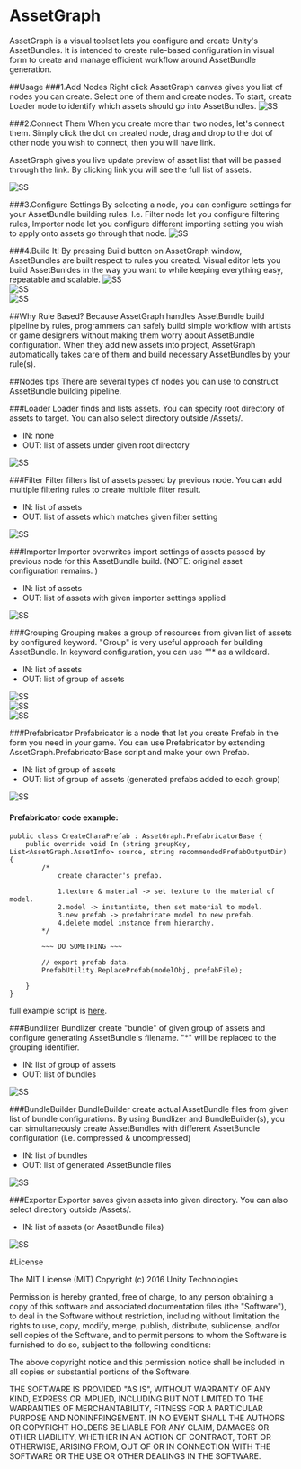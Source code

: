 # AssetGraph

AssetGraph is a visual toolset lets you configure and create Unity's AssetBundles. It is intended to create rule-based configuration in visual form to create and manage efficient workflow around AssetBundle generation. 


##Usage
###1.Add Nodes
Right click AssetGraph canvas gives you list of nodes you can create. Select one of them and create nodes. To start, create Loader node to identify which assets should go into AssetBundles.
![SS](/Doc/1.png)

###2.Connect Them
When you create more than two nodes, let's connect them. Simply click the dot on created node, drag and drop to the dot of other node you wish to connect, then you will have link. 

AssetGraph gives you live update preview of asset list that will be passed through the link. By clicking link you will see the full list of assets.

![SS](/Doc/2.png)

###3.Configure Settings
By selecting a node, you can configure settings for your AssetBundle building rules. I.e. Filter node let you configure filtering rules, Importer node let you configure different importing setting you wish to apply onto assets go through that node. 
![SS](/Doc/3.png)

###4.Build It!
By pressing Build button on AssetGraph window, AssetBundles are built respect to rules you created.
Visual editor lets you build AssetBunldes in the way you want to while keeping everything easy, repeatable and scalable.
![SS](/Doc/4.png)  
![SS](/Doc/5.png)    
![SS](/Doc/6.png)

##Why Rule Based?
Because AssetGraph handles AssetBundle build pipeline by rules, programmers can safely build simple workflow with artists or game designers without making them worry about AssetBundle configuration. When they add new assets into project, AssetGraph automatically takes care of them and build necessary AssetBundles by your rule(s). 




##Nodes tips
There are several types of nodes you can use to construct AssetBundle building pipeline.

###Loader
Loader finds and lists assets. You can specify root directory of assets to target. You can also select directory outside /Assets/. 
- IN: none
- OUT: list of assets under given root directory

![SS](/Doc/1000.png)

###Filter
Filter filters list of assets passed by previous node. You can add multiple filtering rules to create multiple filter result.
- IN: list of assets
- OUT: list of assets which matches given filter setting

![SS](/Doc/600.png)  

###Importer
Importer overwrites import settings of assets passed by previous node for this AssetBundle build. (NOTE: original asset configuration remains. )
- IN: list of assets
- OUT: list of assets with given importer settings applied

![SS](/Doc/500.png)  

###Grouping
Grouping makes a group of resources from given list of assets by configured keyword.
"Group" is very useful approach for building AssetBundle. In keyword configuration, you can use *"*"* as a wildcard.
- IN: list of assets
- OUT: list of group of assets

![SS](/Doc/400-0.png)  
![SS](/Doc/400-1.png)  
![SS](/Doc/400-2.png)  

###Prefabricator
Prefabricator is a node that let you create Prefab in the form you need in your game. You can use Prefabricator by extending AssetGraph.PrefabricatorBase script and make your own Prefab.
- IN: list of group of assets
- OUT: list of group of assets (generated prefabs added to each group)

![SS](/Doc/700.png)  

#### Prefabricator code example:
```
public class CreateCharaPrefab : AssetGraph.PrefabricatorBase {
	public override void In (string groupKey, List<AssetGraph.AssetInfo> source, string recommendedPrefabOutputDir) {
		/*
			create character's prefab.

			1.texture & material -> set texture to the material of model.
			2.model -> instantiate, then set material to model.
			3.new prefab -> prefabricate model to new prefab.
			4.delete model instance from hierarchy.
		*/

		~~~ DO SOMETHING ~~~
		
		// export prefab data.
		PrefabUtility.ReplacePrefab(modelObj, prefabFile);
		
	}
}
```

full example script is [here](https://github.com/unity3d-jp/AssetGraph/blob/0.7.2/Assets/AssetGraph/Yours/Editor/CreateCharaPrefab.cs#L8).  


###Bundlizer
Bundlizer create "bundle" of given group of assets and configure generating AssetBundle's filename. "*" will be replaced to the grouping identifier.  
- IN: list of group of assets
- OUT: list of bundles

![SS](/Doc/800.png)


###BundleBuilder
BundleBuilder create actual AssetBundle files from given list of bundle configurations. By using Bundlizer and BundleBuilder(s), you can simultaneously create AssetBundles with different AssetBundle configuration (i.e. compressed & uncompressed)

- IN: list of bundles
- OUT: list of generated AssetBundle files

![SS](/Doc/100.png)


###Exporter
Exporter saves given assets into given directory.  You can also select directory outside /Assets/. 
- IN: list of assets (or AssetBundle files)

![SS](/Doc/900.png)


#License

The MIT License (MIT)
Copyright (c) 2016 Unity Technologies

Permission is hereby granted, free of charge, to any person obtaining a copy of this software and associated documentation files (the "Software"), to deal in the Software without restriction, including without limitation the rights to use, copy, modify, merge, publish, distribute, sublicense, and/or sell copies of the Software, and to permit persons to whom the Software is furnished to do so, subject to the following conditions:

The above copyright notice and this permission notice shall be included in all copies or substantial portions of the Software.

THE SOFTWARE IS PROVIDED "AS IS", WITHOUT WARRANTY OF ANY KIND, EXPRESS OR IMPLIED, INCLUDING BUT NOT LIMITED TO THE WARRANTIES OF MERCHANTABILITY, FITNESS FOR A PARTICULAR PURPOSE AND NONINFRINGEMENT. IN NO EVENT SHALL THE AUTHORS OR COPYRIGHT HOLDERS BE LIABLE FOR ANY CLAIM, DAMAGES OR OTHER LIABILITY, WHETHER IN AN ACTION OF CONTRACT, TORT OR OTHERWISE, ARISING FROM, OUT OF OR IN CONNECTION WITH THE SOFTWARE OR THE USE OR OTHER DEALINGS IN THE SOFTWARE.
